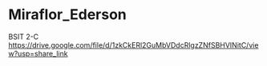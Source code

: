# Miraflor_Ederson
BSIT 2-C
https://drive.google.com/file/d/1zkCkERl2GuMbVDdcRlgzZNfSBHVINitC/view?usp=share_link

